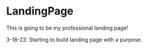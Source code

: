 # LandingPage
This is going to be my professional landing page!

3-18-22: Starting to build landing page with a purpose.
